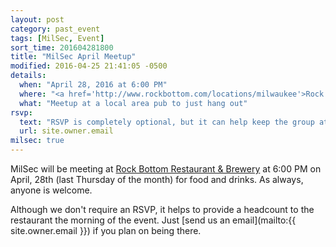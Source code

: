 ```yaml
---
layout: post
category: past_event
tags: [MilSec, Event]
sort_time: 201604281800
title: "MilSec April Meetup"
modified: 2016-04-25 21:41:05 -0500
details:
  when: "April 28, 2016 at 6:00 PM"
  where: "<a href='http://www.rockbottom.com/locations/milwaukee'>Rock Bottom Brewery</a>"
  what: "Meetup at a local area pub to just hang out"
rsvp:
  text: "RSVP is completely optional, but it can help keep the group at the same table"
  url: site.owner.email
milsec: true
---
```

MilSec will be meeting at [Rock Bottom Restaurant & Brewery](http://www.rockbottom.com/locations/milwaukee) at 6:00 PM on April, 28th (last Thursday of the month) for food and drinks. As always, anyone is welcome.

Although we don't require an RSVP, it helps to provide a headcount to the restaurant the morning of the event. Just [send us an email](mailto:{{ site.owner.email }}) if you plan on being there.
